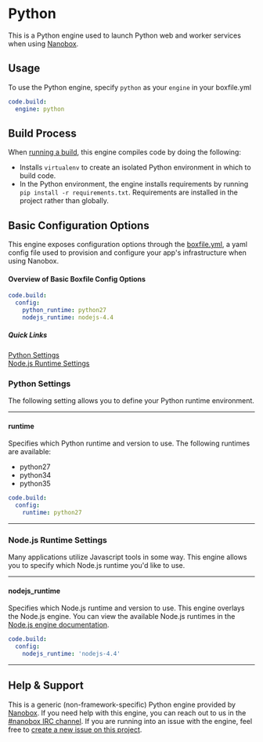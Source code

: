 # Python

This is a Python engine used to launch Python web and worker services when using [Nanobox](http://nanobox.io).

## Usage
To use the Python engine, specify `python` as your `engine` in your boxfile.yml

```yaml
code.build:
  engine: python
```

## Build Process
When [running a build](https://docs.nanboox.io/cli/build/), this engine compiles code by doing the following:

- Installs `virtualenv` to create an isolated Python environment in which to build code.
- In the Python environment, the engine installs requirements by running `pip install -r requirements.txt`. Requirements are installed in the project rather than globally.

## Basic Configuration Options
This engine exposes configuration options through the [boxfile.yml](http://docs.nanobox.io/app-config/boxfile/), a yaml config file used to provision and configure your app's infrastructure when using Nanobox.

#### Overview of Basic Boxfile Config Options
```yaml
code.build:
  config:
    python_runtime: python27
    nodejs_runtime: nodejs-4.4
```

##### Quick Links
[Python Settings](#python-settings)  
[Node.js Runtime Settings](#nodejs-runtime-settings)  

### Python Settings
The following setting allows you to define your Python runtime environment.

---

#### runtime
Specifies which Python runtime and version to use. The following runtimes are available:

- python27
- python34
- python35

```yaml
code.build:
  config:
    runtime: python27
```

---

### Node.js Runtime Settings
Many applications utilize Javascript tools in some way. This engine allows you to specify which Node.js runtime you'd like to use.

---

#### nodejs_runtime
Specifies which Node.js runtime and version to use. This engine overlays the Node.js engine. You can view the available Node.js runtimes in the [Node.js engine documentation](https://github.com/nanobox-io/nanobox-engine-nodejs#runtime).

```yaml
code.build:
  config:
    nodejs_runtime: 'nodejs-4.4'
```

---

## Help & Support
This is a generic (non-framework-specific) Python engine provided by [Nanobox](http://nanobox.io). If you need help with this engine, you can reach out to us in the [#nanobox IRC channel](http://webchat.freenode.net/?channels=nanobox). If you are running into an issue with the engine, feel free to [create a new issue on this project](https://github.com/pagodabox/nanobox-engine-python/issues/new).

